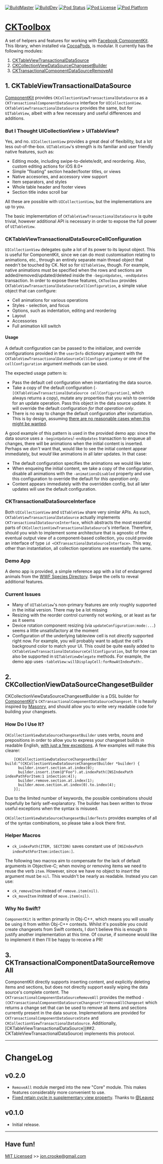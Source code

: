 [![BuildMaster](https://travis-ci.org/itsthejb/CKToolbox.svg?branch=master)](https://travis-ci.org/itsthejb/CKToolbox)
[![BuildDev](https://travis-ci.org/itsthejb/CKToolbox.svg?branch=dev)](https://travis-ci.org/itsthejb/CKToolbox)
[![Pod Status](https://img.shields.io/cocoapods/v/CKToolbox.svg)](http://www.cocoapods.org/?q=CKToolbox)
[![Pod License](https://img.shields.io/cocoapods/l/CKToolbox.svg)](http://www.cocoapods.org/?q=CKToolbox)
[![Pod Platform](https://img.shields.io/cocoapods/p/CKToolbox.svg)](http://www.cocoapods.org/?q=CKToolbox)

# [CKToolbox](http://itsthejb.github.io/CKToolbox/)

A set of helpers and features for working with [Facebook ComponentKit](http://componentkit.org/). This library, when installed via [CocoaPods](https://cocoapods.org/), is modular. It currently has the following modules:

1. [CKTableViewTransactionalDataSource](#CKTableViewTransactionalDataSource)
2. [CKCollectionViewDataSourceChangesetBuilder](#CKCollectionViewDataSourceChangesetBuilder)
3. [CKTransactionalComponentDataSourceRemoveAll](#CKTransactionalComponentDataSourceRemoveAll)

## <a id="CKTableViewTransactionalDataSource"></a> 1. CKTableViewTransactionalDataSource

[ComponentKit](http://componentkit.org/) provides `CKCollectionViewTransactionalDataSource` as a `CKTransactionalComponentDataSource` interface for `UICollectionView`. `CKTableViewTransactionalDataSource` provides the same, but for `UITableView`, albeit with a few necessary and useful differences and additions.

### But I Thought UICollectionView > UITableView?

Yes, and no. `UICollectionView` provides a great deal of flexibility, but a lot less out-of-the-box. `UITableView`'s strength is its familiar and user friendly native features, such as:

* Editing mode, including swipe-to-delete/edit, and reordering. Also, custom editing actions for iOS 8.0+
* Simple "floating" section header/footer titles, or views
* Native accesories, and accessory view support
* Item separators, and styles
* Whole table header and footer views
* Section title index scroll bar

All these are possible with `UICollectionView`, but the implementations are up to you.

The basic implementation of `CKTableViewTransactionalDataSource` is quite trivial, however additional API is necessary in order to expose the full power of `UITableView`.

### CKTableViewTransactionalDataSourceCellConfiguration

`UICollectionView` delegates quite a lot of its power to its layout object. This is useful for ComponentKit, since we can do most customisation relating to animations, etc., through an entirely separate main thread object that needn't be touched by CK. Not so for `UITableView`, though. For example, native animations must be specified when the rows and sections are added/removed/updated/deleted inside the `-beginUpdates`, `-endUpdates` transaction. In order to expose these features, `CKToolbox` provides `CKTableViewTransactionalDataSourceCellConfiguration`, a simple value object that can configure:

* Cell animations for various operations
* Styles - selection, and focus
* Options, such as indentation, editing and reordering
* Layout
* Accessories
* Full animation kill switch

#### Usage

A default configuration can be passed to the initializer, and override configurations provided in the `userInfo` dictionary argument with the `CKTableViewTransactionalDataSourceCellConfigurationKey` or one of the `cellConfiguration` argument methods can be used. 

The expected usage pattern is:

* Pass the default cell configuration when instantiating the data source.
* Take a copy of the default configuration (`-[CKTableViewTransactionalDataSource cellConfiguration]`, which always returns a copy), mutate any properties that you wish to override for an update operation. Pass this object in the data source update. It will override the default configuration *for that operation only*.
* There is no way to change the default configuration after instantiation. This is by design, assuming [there are no reasonable cases when this might be wanted](mailto:jon.crooke@gmail.com).

A good example of this pattern is used in the provided demo app: since the data source uses a `-beginUpdates`/`-endUpdates` transaction to enqueue all changes, there will be animations when the initial content is inserted. Perhaps we *don't* want that, would like to see the initial content appear immediately, but *would* like animations in all later updates. In that case:

* The default configuration specifies the animations we would like later.
* When enqueing the initial content, we take a copy of the configuration, disable all animations with the `-animationsDisabled` property and use this configuration to override the default for *this operation only*.
* Content appears immediately with the overridden config, but all later updates will use the default configuration.

### CKTransactionalDataSourceInterface

Both `UICollectionView` and `UITableView` share very similar APIs. As such, 
`CKTableViewTransactionalDataSource` actually implements `CKTransactionalDataSourceInterface`, which abstracts the most essential parts of `CKCollectionViewTransactionalDataSource`'s interface. Therefore, should you wish to implement some architecture that is agnostic of the eventual output view of a component-based collection, you could provide an interface of type `id <CKTransactionalDataSourceInterface>`. This way, other than instantiation, all collection operations are essentially the same.

### Demo App

A demo app is provided, a simple reference app with a list of endangered animals from the [WWF Species Directory](https://www.worldwildlife.org/species/directory?direction=desc&sort=extinction_status). Swipe the cells to reveal additional features.

### Current Issues

* Many of `UITableView`'s non-primary features are only roughly supported in the initial version. There may be a lot missing
* Resizing with the reorder control currently not working, or at least as far as it seems
* Device rotation component resizing (via `updateConfiguration:mode:...`) seems a little unsatisfactory at the moment
* Configuration of the underlying tableview cell is not *directly* supported right now. For example, you will probably want to adjust the cell's background color to match your UI. This could be quite easily added to `CKTableViewTransactionalDataSourceCellConfiguration`, but for now can also be supported in `UITableViewDelegate` methods. For example, the demo app uses `-tableView:willDisplayCell:forRowAtIndexPath:`.

## <a id="CKCollectionViewDataSourceChangesetBuilder"></a> 2. CKCollectionViewDataSourceChangesetBuilder

CKCollectionViewDataSourceChangesetBuilder is a DSL builder for [ComponentKit](http://componentkit.org/)'s `CKTransactionalComponentDataSourceChangeset`. It is heavily inspired by [Masonry](https://github.com/SnapKit/Masonry), and should allow you to write very readable code for building your changesets.

### How Do I Use It?

`CKCollectionViewDataSourceChangesetBuilder` uses verbs, nouns and prepositions in order to allow you to express your changeset builds in readable English, [with just a few exceptions](#helper-macros). A few examples will make this clearer:

		[CKCollectionViewDataSourceChangesetBuilder build:^(CKCollectionViewDataSourceChangesetBuilder *builder) {
		  builder.insert.section.at.index(0);
		  builder.insert.item(@"Foo").at.indexPath([NSIndexPath indexPathForItem:1 inSection:4]);
		  builder.remove.section.at.index(1);
		  builder.move.section.at.index(0).to.index(4);
		}];

Due to the limited number of keywords, the possible combinations should hopefully be fairly self-explanatory. The builder has been written to throw useful exceptions when the syntax is misused.

`CKCollectionViewDataSourceChangesetBuilderTests` provides examples of all of the syntax combinations, so please take a look there first.

### Helper Macros

* `ck_indexPath(ITEM, SECTION)` saves constant use of `[NSIndexPath indexPathForItem:inSection:]`.

The following two macros aim to compensate for the lack of default arguments in Objective-C; when moving or removing items we need to reuse the verb `item`. However, since we have no object to *insert* the argument must be `nil`. This wouldn't be nearly as readable. Instead you can use:

* `ck_removeItem` instead of `remove.item(nil)`.
* `ck_moveItem` instead of `move.item(nil)`.

### Why No Swift?

`ComponentKit` is written primarily in Obj-C++, which means you will usually be using it from within Obj-C++ contexts. Whilst it's possible you could create changesets from Swift contexts, I don't believe this is enough to justify another implementation at this time. Of course, if someone would like to implement it then I'll be happy to receive a PR!

## <a id="CKTransactionalComponentDataSourceRemoveAll"></a> 3. CKTransactionalComponentDataSourceRemoveAll

ComponentKit directly supports inserting content, and explicitly deleting items and sections, but does not directly support easily wiping the data source's complete content. The `CKTransactionalComponentDataSourceRemoveAll` provides the method `- (CKTransactionalComponentDataSourceChangeset*)removeAllChangeset` which returns a change set that can be used to remove all items and sections currently present in the data source. Implementations are provided for `CKTransactionalComponentDataSourceState` and `CKCollectionViewTransactionalDataSource`. Additionally, [CKTableViewTransactionalDataSource](##2. CKTableViewTransactionalDataSource) implements this protocol.

---

# ChangeLog

## v0.2.0

* `RemoveAll` module merged into the new "Core" module. This makes features considerably more convenient to use.
* [Fixed retain cycle in supplementary view property](https://github.com/itsthejb/CKToolbox/pull/6). Thanks to [@Leavez](https://github.com/leavez)

## v0.1.0

* Initial release.

---

Have fun!
---------

[MIT Licensed](http://jc.mit-license.org/) >> [jon.crooke@gmail.com](mailto:jon.crooke@gmail.com)
